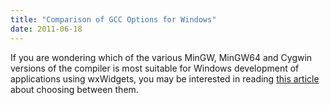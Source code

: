 ```yaml
---
title: "Comparison of GCC Options for Windows"
date: 2011-06-18
---
```


If you are wondering which of the various MinGW, MinGW64 and Cygwin versions of
the compiler is most suitable for Windows development of applications using
wxWidgets, you may be interested in reading [this article][1] about choosing
between them.

[1]: http://wxwidgets.blogspot.com/2011/06/choosing-gcc-for-building-wxwidgets.html